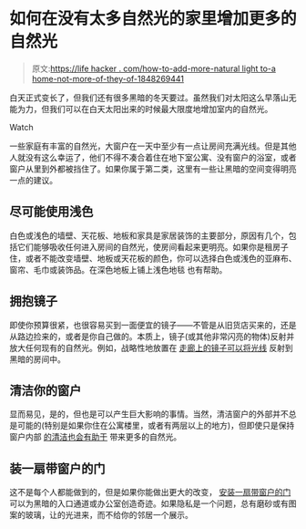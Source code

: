 # 如何在没有太多自然光的家里增加更多的自然光

> 原文:[https://life hacker . com/how-to-add-more-natural light to-a home-not-more-of-they-of-1848269441](https://lifehacker.com/how-to-add-more-natural-light-to-a-home-without-much-of-1848269441)

白天正式变长了，但我们还有很多黑暗的冬天要过。虽然我们对太阳这么早落山无能为力，但我们可以在白天太阳出来的时候最大限度地增加室内的自然光。

Watch

一些家庭有丰富的自然光，大窗户在一天中至少有一点让房间充满光线。但是其他人就没有这么幸运了，他们不得不凑合着住在地下室公寓、没有窗户的浴室，或者窗户从里到外都被挡住了。如果你属于第二类，这里有一些让黑暗的空间变得明亮一点的建议。

## 尽可能使用浅色

白色或浅色的墙壁、天花板、地板和家具是家居装饰的主要部分，原因有几个，包括它们能够吸收任何进入房间的自然光，使房间看起来更明亮。如果你是租房子住，或者不能改变墙壁、地板或天花板的颜色，你可以选择白色或浅色的亚麻布、窗帘、毛巾或装饰品。在深色地板上铺上浅色地毯 也有帮助。

## 拥抱镜子

即使你预算很紧，也很容易买到一面便宜的镜子——不管是从旧货店买来的，还是从路边捡来的，或者是你自己做的。本质上，镜子(或其他非常闪亮的物体)反射并放大任何现有的自然光。例如，战略性地放置在 [走廊上的镜子可以将光线](https://decoratedlife.com/creative-hallway-lighting-ideas/) 反射到黑暗的房间中。

## 清洁你的窗户

显而易见，是的，但也是可以产生巨大影响的事情。当然，清洁窗户的外部并不总是可能的(特别是如果你住在公寓楼里，或者有两层以上的地方)，但即使只是保持窗户内部 [的清洁也会有助于](https://www.housebeautiful.com/uk/decorate/a1770/ways-to-bring-natural-light-into-home/) 带来更多的自然光。

## 装一扇带窗户的门

这不是每个人都能做到的，但是如果你能做出更大的改变， [安装一扇带窗户的门](https://decoratedlife.com/10-ways-natural-light-dark-rooms/) 可以为黑暗的入口通道或办公室创造奇迹。如果隐私是一个问题，总有磨砂或有图案的玻璃，让的光进来，而不给你的邻居一个展示。